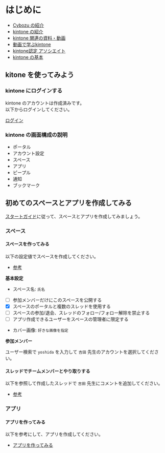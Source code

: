 # はじめに
- [Cybozu の紹介](https://cybozu.co.jp/)
- [kintone の紹介](https://kintone.cybozu.co.jp/what_is_kintone/)
- [kintone 関連の資料・動画](https://kintone.cybozu.co.jp/material/)
- [動画で学ぶkintone](https://kintone.cybozu.co.jp/seminar/ondemand.html)
- [kintone認定 アソシエイト](https://cybozu.co.jp/kintone-certification/level/associate/)
- [kintone の基本](https://kintone.cybozu.co.jp/material/pdf/kintone.pdf)

## kitone を使ってみよう
### kintone にログインする
kintone のアカウントは作成済みです。  
以下からログインしてください。

[ログイン](https://p85tegk1vfh9.cybozu.com/login)

### kintone の画面構成の説明
- ポータル
- アカウント設定
- スペース
- アプリ
- ピープル
- 通知
- ブックマーク

## 初めてのスペースとアプリを作成してみる
[スタートガイド](https://jp.cybozu.help/k/ja/start.html)に従って、スペースとアプリを作成してみましょう。

### スペース

#### スペースを作ってみる
以下の設定値でスペースを作成してください。

- [参考](https://jp.cybozu.help/k/ja/start/space_create.html)

__基本設定__

- スペース名: `氏名`
- [ ] 参加メンバーだけにこのスペースを公開する
- [x] スペースのポータルと複数のスレッドを使用する
- [ ] スペースの参加/退会、スレッドのフォロー/フォロー解除を禁止する
- [ ] アプリ作成できるユーザーをスペースの管理者に限定する
- カバー画像: `好きな画像を指定`

__参加メンバー__

ユーザー検索で `yoshida` を入力して `吉田` 先生のアカウントを選択してください。

#### スレッドでチームメンバーとやり取りする
以下を参照して作成したスレッドで `吉田` 先生にコメントを追加してください。

- [参考](https://jp.cybozu.help/k/ja/start/space_create/add_thread_comment.html)

### アプリ

#### アプリを作ってみる
以下を参考にして、アプリを作成してください。

- [アプリを作ってみる](https://jp.cybozu.help/k/ja/start/app_create.html)
